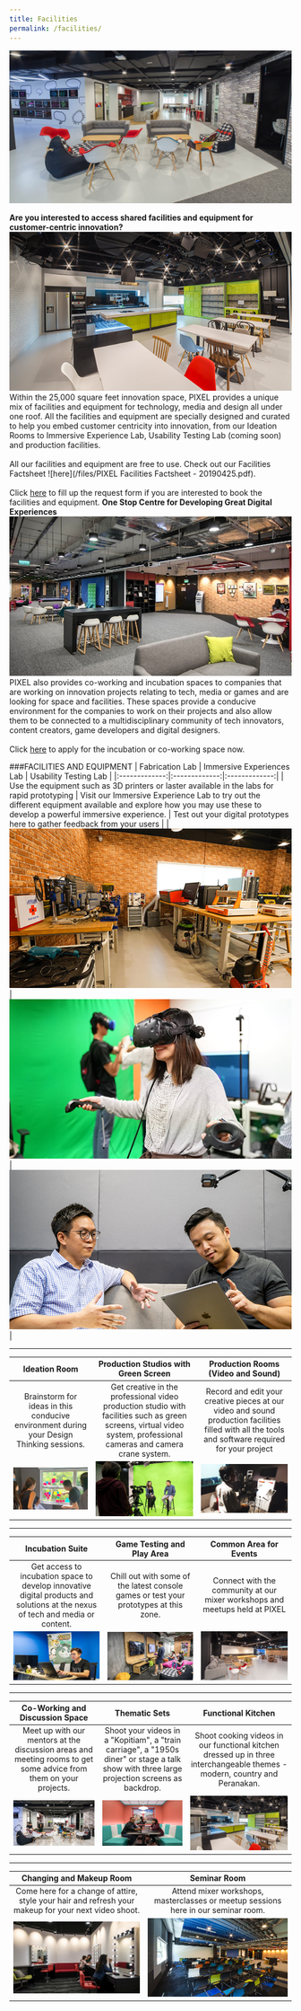 ```yaml
---
title: Facilities
permalink: /facilities/
---
```

![](/images/facilities/Facilities_banner_edited.jpg)

**Are you interested to access shared facilities and equipment for customer-centric innovation?**
![](/images/facilities/Facilities_img1_edited.jpg)
Within the 25,000 square feet innovation space, PIXEL provides a unique mix of facilities and equipment for technology, media and design all under one roof. All the facilities and equipment are specially designed and curated to help you embed customer centricity into innovation, from our Ideation Rooms to Immersive Experience Lab, Usability Testing Lab (coming soon) and production facilities. <br><br>All our facilities and equipment are free to use. Check out our Facilities Factsheet ![here](/files/PIXEL Facilities Factsheet - 20190425.pdf). <br><br>Click [here](https://go.gov.sg/preqform) to fill up the request form if you are interested to book the facilities and equipment.
**One Stop Centre for Developing Great Digital Experiences**
![](/images/facilities/IMG_8072-common-area-l2.jpg)
PIXEL also provides co-working and incubation spaces to companies that are working on innovation projects relating to tech, media or games and are looking for space and facilities. These spaces provide a conducive environment for the companies to work on their projects and also allow them to be connected to a multidisciplinary community of tech innovators, content creators, game developers and digital designers.<br><br>
Click [here](https://go.gov.sg/preqform) to apply for the incubation or co-working space now.
  
###FACILITIES AND EQUIPMENT
| Fabrication Lab | Immersive Experiences Lab | Usability Testing Lab |
|:-------------:|:-------------:|:-------------:|
| Use the equipment such as 3D printers or laster available in the labs for rapid prototyping | Visit our Immersive Experience Lab to try out the different equipment available and explore how you may use these to develop a powerful immersive experience. | Test out your digital prototypes here to gather feedback from your users |
| ![](/images/facilities/facilities-and-equipment/Fabrication-Area_630-x-355.png) | ![](/images/facilities/facilities-and-equipment/Immersive-Experiences-Lab_630-x-355.png) | ![](/images/facilities/facilities-and-equipment/User-Testing-Lab_630x355.png) |

***

| Ideation Room | Production Studios with Green Screen | Production Rooms (Video and Sound) |
|:-------------:|:-------------:|:-------------:|
| Brainstorm for ideas in this conducive environment during your Design Thinking sessions. | Get creative in the professional video production studio with facilities such as green screens, virtual video system, professional cameras and camera crane system. | Record and edit your creative pieces at our video and sound production facilities filled with all the tools and software required for your project |
| ![](/images/facilities/facilities-and-equipment/ideation2.jpg) | ![](/images/facilities/facilities-and-equipment/IMG_8110-green-screen-2.jpg) | ![](/images/facilities/facilities-and-equipment/Production-Room_630-x-355.png) |

***

| Incubation Suite | Game Testing and Play Area | Common Area for Events |
|:-------------:|:-------------:|:-------------:|
| Get access to incubation space to develop innovative digital products and solutions at the nexus of tech and media or content. | Chill out with some of the latest console games or test your prototypes at this zone. | Connect with the community at our mixer workshops and meetups held at PIXEL |
| ![](/images/facilities/facilities-and-equipment/IMG_8040-suite.jpg) | ![](/images/facilities/facilities-and-equipment/IMG_8057-Playtest-area.jpg) | ![](/images/facilities/facilities-and-equipment/lv1-stage.jpg) |

***

| Co-Working and Discussion Space | Thematic Sets | Functional Kitchen |
|:-------------:|:-------------:|:-------------:|
| Meet up with our mentors at the discussion areas and meeting rooms to get some advice from them on your projects. | Shoot your videos in a "Kopitiam", a "train carriage", a "1950s diner" or stage a talk show with three large projection screens as backdrop. | Shoot cooking videos in our functional kitchen dressed up in three interchangeable themes - modern, country and Peranakan. |
| ![](/images/facilities/facilities-and-equipment/IMG_8129-discussion-hotdesk.jpg) | ![](/images/facilities/facilities-and-equipment/IMG_8133-theme-mtg-room-2.jpg) | ![](/images/facilities/facilities-and-equipment/lv1-kitchen.jpg) |

***

| Changing and Makeup Room | Seminar Room |
|:-------------:|:-------------:|
| Come here for a change of attire, style your hair and refresh your makeup for your next video shoot. | Attend mixer workshops, masterclasses or meetup sessions here in our seminar room. |
| ![](/images/facilities/facilities-and-equipment/IMG_8084-makeup.jpg) | ![](/images/facilities/facilities-and-equipment/lv2-seminar-room-1.jpg) |


